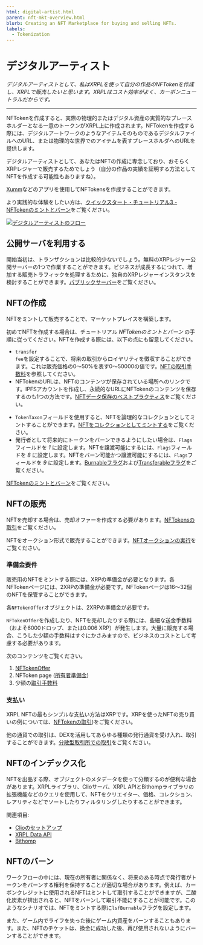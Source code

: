 ```yaml
---
html: digital-artist.html
parent: nft-mkt-overview.html
blurb: Creating an NFT Marketplace for buying and selling NFTs.
labels:
  - Tokenization
---
```

# デジタルアーティスト

_デジタルアーティストとして、私はXRPLを使って自分の作品のNFTokenを作成し、XRPLで販売したいと思います。XRPLはコスト効率がよく、カーボンニュートラルだからです。_

---

NFTokenを作成すると、実際の物理的またはデジタル資産の実質的なプレースホルダーとなる一意のトークンがXRPL上に作成されます。NFTokenを作成する際には、デジタルアートワークのようなアイテムそのものであるデジタルファイルへのURL、または物理的な世界でのアイテムを表すプレースホルダへのURLを提供します。

デジタルアーティストとして、あなたはNFTの作成に専念しており、おそらくXRPレジャーで販売するためでしょう（自分の作品の実績を証明する方法としてNFTを作成する可能性もありますね）。

[Xumm](https://xumm.app)などのアプリを使用してNFTokensを作成することができます。

より実践的な体験をしたい方は、[クイックスタート・チュートリアル3 - NFTokenのミントとバーン](mint-and-burn-nfts-using-javascript.html)をご覧ください。

[![デジタルアーティストのフロー](img/nft-mkt-digital-artist.png "デジタルアーティストのフロー")](img/nft-mkt-digital-artist.png)

## 公開サーバを利用する

開始当初は、トランザクションは比較的少ないでしょう。無料のXRPレジャー公開サーバーの1つで作業することができます。ビジネスが成長するにつれて、増加する販売トラフィックを処理するために、独自のXRPレジャーインスタンスを検討することができます。[パブリックサーバー](public-servers.html)をご覧ください。

## NFTの作成

NFTをミントして販売することで、マーケットプレイスを構築します。

初めてNFTを作成する場合は、チュートリアル _NFTokenのミントとバーン_ の手順に従ってください。NFTを作成する際には、以下の点にも留意してください。

* <code>transfer fee</code>を設定することで、将来の取引からロイヤリティを徴収することができます。これは販売価格の0～50%を表す0～50000の値です。[NFTの取引手数料](nftoken.html#transferfee)を参照してください。
* NFTokenのURLは、NFTのコンテンツが保存されている場所へのリンクです。IPFSアカウントを作成し、永続的なURLにNFTokenのコンテンツを保存するのも1つの方法です。[NFTデータ保存のベストプラクティス](https://docs.ipfs.io/how-to/best-practices-for-nft-data)をご覧ください。
<!--[Add link to blog post about alternative NFT cache options.] -->
* `TokenTaxon`フィールドを使用すると、NFTを論理的なコレクションとしてミントすることができます。[NFTをコレクションとしてミントする](nft-collections.html)をご覧ください。
* 発行者として将来的にトークンをバーンできるようにしたい場合は、`Flags`フィールドを _1_ に設定します。NFTを譲渡可能にするには、`Flags`フィールドを _8_ に設定します。NFTをバーン可能かつ譲渡可能にするには、`Flags`フィールドを _9_ に設定します。[Burnableフラグ](nftoken.html#nftoken-flags)および[Transferableフラグ](nftoken.html#nftoken-flags)をご覧ください。

[NFTokenのミントとバーン](mint-and-burn-nfts-using-javascript.html)をご覧ください。

## NFTの販売

NFTを売却する場合は、売却オファーを作成する必要があります。[NFTokensの取引](transfer-nfts-using-javascript.html)をご覧ください。

NFTをオークション形式で販売することができます。[NFTオークションの実行](transfer-nfts-using-javascript.html)をご覧ください。

### 準備金要件

販売用のNFTをミントする際には、XRPの準備金が必要となります。各NFTokenページには、2XRPの準備金が必要です。NFTokenページは16～32個のNFTを保管することができます。

各`NFTokenOffer`オブジェクトは、2XRPの準備金が必要です。

`NFTokenOffer`を作成したり、NFTを売却したりする際には、些細な送金手数料（およそ6000ドロップ、または0.006 XRP）が発生します。大量に販売する場合、こうした少額の手数料はすぐにかさみますので、ビジネスのコストとして考慮する必要があります。

次のコンテンツをご覧ください。

1. [NFTokenOffer](nft-reserve-requirements.html#nftokenoffer-reserve)
2. NFToken page ([所有者準備金](nft-reserve-requirements.html#owner-reserve))
3. 少額の[取引手数料](transfer-fees.html)

### 支払い

XRPL NFTの最もシンプルな支払い方法はXRPです。XRPを使ったNFTの売り買いの例については、[NFTokenの取引](transfer-nfts-using-javascript.html))をご覧ください。

他の通貨での取引は、DEXを活用してあらゆる種類の発行通貨を受け入れ、取引することができます。[分散型取引所での取引](trade-in-the-decentralized-exchange.html#trade-in-the-decentralized-exchange)をご覧ください。

## NFTのインデックス化

NFTを出品する際、オブジェクトのメタデータを使って分類するのが便利な場合があります。XRPLライブラリ、Clioサーバ、XRPL APIとBithompライブラリの拡張機能などのクエリを使用して、NFTをクリエイター、価格、コレクション、レアリティなどでソートしたりフィルタリングしたりすることができます。

関連項目:

- [Clioのセットアップ](install-clio-on-ubuntu.html)
- [XRPL Data API](https://api.xrpldata.com/docs/static/index.html#/)
- [Bithomp](https://docs.bithomp.com/#nft-xls-20)


## NFTのバーン

ワークフローの中には、現在の所有者に関係なく、将来のある時点で発行者がトークンをバーンする権利を保持することが適切な場合があります。例えば、カーボンクレジットに使用されるNFTはミントして取引することができますが、二酸化炭素が排出されると、NFTをバーンして取引不能にすることが可能です。このようなシナリオでは、NFTをミントする際に`lsfBurnable`フラグを設定します。

また、ゲーム内でライフを失った後にゲーム内資産をバーンすることもあります。また、NFTのチケットは、換金に成功した後、再び使用されないようにバーンすることができます。

